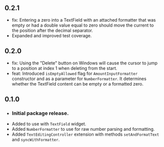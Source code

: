 ## 0.2.1
- fix: Entering a zero into a TextField with an attached formatter that was empty or had a double value equal to zero should move the current to the position after the decimal separator.
- Expanded and improved test coverage.


## 0.2.0
- fix: Using the "Delete" button on Windows will cause the cursor to jump to a position at index 1 when deleting from the start.
- feat: Introduced `isEmptyAllowed` flag for `AmountInputFormatter` constructor and as a parameter for `NumberFormatter`. It determines whether the TextField content can be empty or a formatted zero.


## 0.1.0
- ### Initial package release.
- Added  to use with `TextField` widget.
- Added `NumberFormatter` to use for raw number parsing and formatting.
- Added `TextEditingController` extension with methods `setAndFormatText` and `syncWithFormatter`.

